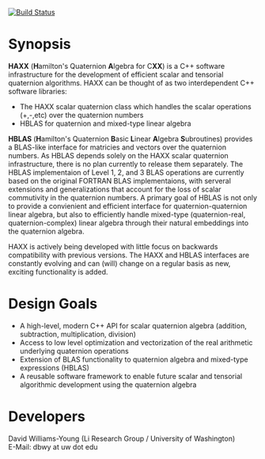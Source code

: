 [![Build Status](https://travis-ci.org/wavefunction91/HAXX.svg?branch=master)](https://travis-ci.org/wavefunction91/HAXX)


Synopsis
========
**HAXX** (**H**amilton's Quaternion **A**lgebra for C**XX**) is a C++ software
infrastructure for the development of efficient scalar and tensorial quaternion
algorithms. HAXX can be thought of as two interdependent C++ software
libraries:

* The HAXX scalar quaternion class which handles the scalar operations
  (+,-,etc) over the quaternion numbers
* HBLAS for quaternion and mixed-type linear algebra


**HBLAS** (**H**amilton's Quaternion **B**asic **L**inear **A**lgebra
**S**ubroutines) provides a BLAS-like interface for matricies and vectors over
the quaternion numbers. As HBLAS depends solely on the HAXX scalar quaternion
infrastructure, there is no plan currently to release them separately. The
HBLAS implementaion of Level 1, 2, and 3 BLAS operations are currently based on
the original FORTRAN BLAS implementaions, with serveral extensions and
generalizations that account for the loss of scalar commutivity in the
quaternion numbers. A primary goal of HBLAS is not only to provide a
convienient and efficient interface for quaternion-quaternion linear algebra, 
but also to efficiently handle mixed-type (quaternion-real, quaternion-complex)
linear algebra through their natural embeddings into the quaternion algebra.


HAXX is actively being developed with little focus on backwards compatibility
with previous versions. The HAXX and HBLAS interfaces are constantly evolving
and can (will) change on a regular basis as new, exciting functionality is
added.

Design Goals
============
* A high-level, modern C++ API for scalar quaternion algebra (addition,
  subtraction, multiplication, division)
* Access to low level optimization and vectorization of the real arithmetic
  underlying quaternion operations
* Extension of BLAS functionality to quaternion algebra and mixed-type
  expressions (HBLAS)
* A reusable software framework to enable future scalar and tensorial
  algorithmic development using the quaternion algebra

Developers
==========
David Williams-Young (Li Research Group / University of Washington) <br />
E-Mail: dbwy at uw dot edu
